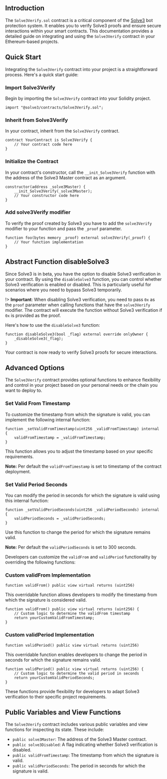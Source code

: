 ## Introduction <!-- {docsify-ignore} -->


The `Solve3Verify.sol` contract is a critical component of the [Solve3](https://solve3.org) bot protection system. It enables you to verify Solve3 proofs and ensure secure interactions within your smart contracts. This documentation provides a detailed guide on integrating and using the `Solve3Verify` contract in your Ethereum-based projects.

## Quick Start <!-- {docsify-ignore} -->

Integrating the `Solve3Verify` contract into your project is a straightforward process. Here's a quick start guide:

### Import Solve3Verify <!-- {docsify-ignore} -->

Begin by importing the `Solve3Verify` contract into your Solidity project.

```solidity
import "@solve3/contracts/Solve3Verify.sol";
```

### Inherit from Solve3Verify <!-- {docsify-ignore} -->

In your contract, inherit from the `Solve3Verify` contract.

```solidity
contract YourContract is Solve3Verify {
    // Your contract code here
}
```

### Initialize the Contract <!-- {docsify-ignore} -->

In your contract's constructor, call the `__init_Solve3Verify` function with the address of the Solve3 Master contract as an argument.

```solidity
constructor(address _solve3Master) {
    __init_Solve3Verify(_solve3Master);
    // Your constructor code here
}
```

### Add solve3Verify modifier <!-- {docsify-ignore} -->

To verify the proof created by Solve3 you have to add the `solve3Verify` modifier to your function and pass the `_proof` parameter.

```solidity
function foo(bytes memory _proof) external solve3Verify(_proof) {
    // Your function implementation
}
```

## Abstract Function disableSolve3 <!-- {docsify-ignore} -->

Since Solve3 is in beta, you have the option to disable Solve3 verification in your contract. By using the `disableSolve3` function, you can control whether Solve3 verification is enabled or disabled. This is particularly useful for scenarios where you need to bypass Solve3 temporarily.

!> **Important**: When disabling Solve3 verification, you need to pass `0x` as the `proof` parameter when calling functions that have the `solve3Verify` modifier. The contract will execute the function without Solve3 verification if `0x` is provided as the proof.

Here's how to use the `disableSolve3` function:

```solidity
function disableSolve3(bool _flag) external override onlyOwner {
    _disableSolve3(_flag);
}
```

Your contract is now ready to verify Solve3 proofs for secure interactions.

## Advanced Options

The `Solve3Verify` contract provides optional functions to enhance flexibility and control in your project based on your personal needs or the chain you want to deploy to.

### Set Valid From Timestamp

To customize the timestamp from which the signature is valid, you can implement the following internal function:

```solidity
function _setValidFromTimestamp(uint256 _validFromTimestamp) internal {
    validFromTimestamp = _validFromTimestamp;
}
```

This function allows you to adjust the timestamp based on your specific requirements. 

**Note:** Per default the `validFromTimestamp` is set to timestamp of the contract deployment.

### Set Valid Period Seconds

You can modify the period in seconds for which the signature is valid using this internal function:

```solidity
function _setValidPeriodSeconds(uint256 _validPeriodSeconds) internal {
    validPeriodSeconds = _validPeriodSeconds;
}
```

Use this function to change the period for which the signature remains valid.

**Note:** Per default the `validPeriodSeconds` is set to 300 seconds.

Developers can customize the `validFrom` and `validPeriod` functionality by overriding the following functions:

### Custom validFrom Implementation

`function validFrom() public view virtual returns (uint256)`

This overridable function allows developers to modify the timestamp from which the signature is considered valid.

```solidity
function validFrom() public view virtual returns (uint256) {
    // Custom logic to determine the validFrom timestamp
    return yourCustomValidFromTimestamp;
}
```

### Custom validPeriod Implementation

 `function validPeriod() public view virtual returns (uint256)`
 
 This overridable function enables developers to change the period in seconds for which the signature remains valid.

```solidity
function validPeriod() public view virtual returns (uint256) {
    // Custom logic to determine the valid period in seconds
    return yourCustomValidPeriodSeconds;
}
```

These functions provide flexibility for developers to adapt Solve3 verification to their specific project requirements.


## Public Variables and View Functions

The `Solve3Verify` contract includes various public variables and view functions for inspecting its state. These include:

* `public solve3Master`: The address of the Solve3 Master contract.
* `public solve3Disabled`: A flag indicating whether Solve3 verification is disabled.
* `public validFromTimestamp`: The timestamp from which the signature is valid.
* `public validPeriodSeconds`: The period in seconds for which the signature is valid.